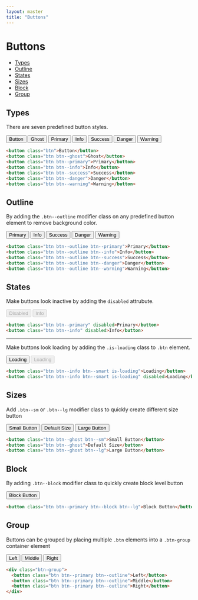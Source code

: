 ```yaml
---
layout: master
title: "Buttons"
---
```


# Buttons
- [Types](#types)
- [Outline](#outline)
- [States](#states)
- [Sizes](#sizes)
- [Block](#block)
- [Group](#group)

## Types
There are seven predefined button styles.

<div class="u-mb-15">
  <button class="btn">Button</button>
  <button class="u-mb-5 btn btn--ghost">Ghost</button>
  <button class="u-mb-5 btn btn--primary">Primary</button>
  <button class="u-mb-5 btn btn--info">Info</button>
  <button class="u-mb-5 btn btn--success">Success</button>
  <button class="u-mb-5 btn btn--danger">Danger</button>
  <button class="u-mb-5 btn btn--warning">Warning</button>
</div>

```html
<button class="btn">Button</button>
<button class="btn btn--ghost">Ghost</button>
<button class="btn btn--primary">Primary</button>
<button class="btn btn--info">Info</button>
<button class="btn btn--success">Success</button>
<button class="btn btn--danger">Danger</button>
<button class="btn btn--warning">Warning</button>
```

## Outline
By adding the `.btn--outline` modifier class on any predefined button element to
remove background color.

<div class="u-mb-15">
  <button class="u-mb-5 btn btn--outline btn--primary">Primary</button>
  <button class="u-mb-5 btn btn--outline btn--info">Info</button>
  <button class="u-mb-5 btn btn--outline btn--success">Success</button>
  <button class="u-mb-5 btn btn--outline btn--danger">Danger</button>
  <button class="u-mb-5 btn btn--outline btn--warning">Warning</button>
</div>

```html
<button class="btn btn--outline btn--primary">Primary</button>
<button class="btn btn--outline btn--info">Info</button>
<button class="btn btn--outline btn--success">Success</button>
<button class="btn btn--outline btn--danger">Danger</button>
<button class="btn btn--outline btn--warning">Warning</button>
```

## States
Make buttons look inactive by adding the `disabled` attrubute.

<div class="u-mb-15">
  <button class="u-mb-5 btn btn--primary" disabled>Disabled</button>
  <button class="u-mb-5 btn btn--info" disabled>Info</button>
</div>


```html
<button class="btn btn--primary" disabled>Primary</button>
<button class="btn btn--info" disabled>Info</button>
```

***
Make buttons look loading by adding the `.is-loading` class to `.btn` element.

<div class="u-mb-15">
  <button class="u-mb-5 btn btn--info btn--smart is-loading">Loading</button>
  <button class="u-mb-5 btn btn--info btn--smart is-loading" disabled>Loading</button>
</div>

```html
<button class="btn btn--info btn--smart is-loading">Loading</button>
<button class="btn btn--info btn--smart is-loading" disabled>Loading</button>
```

## Sizes
Add `.btn--sm` or `.btn--lg` modifier class to quickly create different size button

<div class="u-mb-15">
  <button class="u-mb-5 btn btn--ghost btn--sm">Small Button</button>
  <button class="u-mb-5 btn btn--ghost">Default Size</button>
  <button class="u-mb-5 btn btn--ghost btn--lg">Large Button</button>
</div>

```html
<button class="btn btn--ghost btn--sm">Small Button</button>
<button class="btn btn--ghost">Default Size</button>
<button class="btn btn--ghost btn--lg">Large Button</button>
```

## Block
By adding `.btn--block` modifier class to quickly create block level button

<div class="u-mb-15">
  <button class="btn btn--primary btn--block btn--lg">Block Button</button>
</div>

```html
<button class="btn btn--primary btn--block btn--lg">Block Button</button>
```

## Group
Buttons can be grouped by placing multiple `.btn` elements into a `.btn-group`
container element

<div class="u-mb-15">
  <div class="btn-group">
    <button class="u-mb-5 btn btn--primary btn--outline">Left</button>
    <button class="u-mb-5 btn btn--primary btn--outline">Middle</button>
    <button class="u-mb-5 btn btn--primary btn--outline">Right</button>
  </div>
</div>

```html
<div class="btn-group">
  <button class="btn btn--primary btn--outline">Left</button>
  <button class="btn btn--primary btn--outline">Middle</button>
  <button class="btn btn--primary btn--outline">Right</button>
</div>
```
